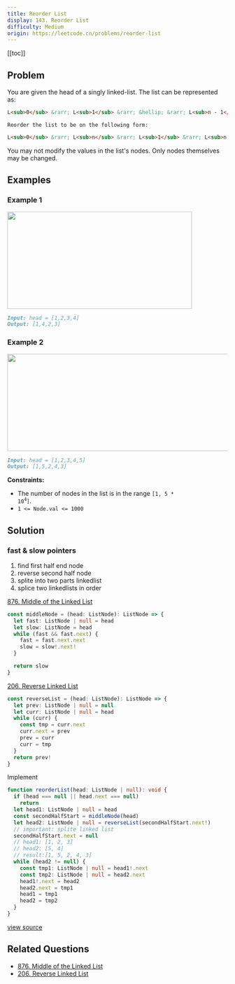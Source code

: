 ```yaml
---
title: Reorder List
display: 143. Reorder List
difficulty: Medium
origin: https://leetcode.cn/problems/reorder-list
---
```


[[toc]]

## Problem

You are given the head of a singly linked-list. The list can be represented as:

```md
L<sub>0</sub> &rarr; L<sub>1</sub> &rarr; &hellip; &rarr; L<sub>n - 1</sub> &rarr; L<sub>n</sub>
```

`Reorder the list to be on the following form:`

```md
L<sub>0</sub> &rarr; L<sub>n</sub> &rarr; L<sub>1</sub> &rarr; L<sub>n - 1</sub> &rarr; L<sub>2</sub> &rarr; L<sub>n - 2</sub> &rarr; &hellip;
```

You may not modify the values in the list's nodes. Only nodes themselves may be changed.

## Examples

### Example 1

<img alt="" src="https://assets.leetcode.com/uploads/2021/03/04/reorder1linked-list.jpg" style="width: 422px; height: 222px;" />

```md
Input: head = [1,2,3,4]
Output: [1,4,2,3]
```

### Example 2

<img alt="" src="https://assets.leetcode.com/uploads/2021/03/09/reorder2-linked-list.jpg" style="width: 542px; height: 222px;" />

```md
Input: head = [1,2,3,4,5]
Output: [1,5,2,4,3]
```

**Constraints:**

- The number of nodes in the list is in the range <code>[1, 5 * 10<sup>4</sup>]</code>.
- <code>1 &lt;= Node.val &lt;= 1000</code>

## Solution

### fast & slow pointers

1. find first half end node
2. reverse second half node
3. splite into two parts linkedlist
4. splice two linkedlists in order

[876. Middle of the Linked List](/structures/linked-list/876)

```ts
const middleNode = (head: ListNode): ListNode => {
  let fast: ListNode | null = head
  let slow: ListNode = head
  while (fast && fast.next) {
    fast = fast.next.next
    slow = slow!.next!
  }

  return slow
}
```

[206. Reverse Linked List](/structures/linked-list/206)

```ts
const reverseList = (head: ListNode): ListNode => {
  let prev: ListNode | null = null
  let curr: ListNode | null = head
  while (curr) {
    const tmp = curr.next
    curr.next = prev
    prev = curr
    curr = tmp
  }
  return prev!
}
```

Implement

```ts
function reorderList(head: ListNode | null): void {
  if (head === null || head.next === null)
    return
  let head1: ListNode | null = head
  const secondHalfStart = middleNode(head)
  let head2: ListNode | null = reverseList(secondHalfStart.next!)
  // important: splite linked list
  secondHalfStart.next = null
  // head1: [1, 2, 3]
  // head2: [5, 4]
  // result:[1, 5, 2, 4, 3]
  while (head2 != null) {
    const tmp1: ListNode | null = head1!.next
    const tmp2: ListNode | null = head2.next
    head1!.next = head2
    head2.next = tmp1
    head1 = tmp1
    head2 = tmp2
  }
}
```

[view source](https://leetcode.cn/problems/reorder-list)

## Related Questions

- [876. Middle of the Linked List](/structures/linked-list/876)
- [206. Reverse Linked List](/structures/linked-list/206)
